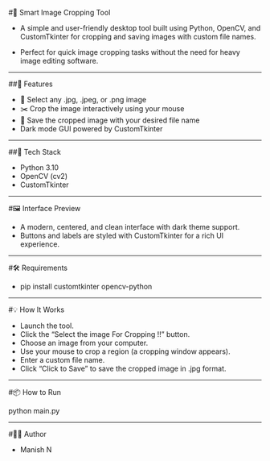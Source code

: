 #🌟 Smart Image Cropping Tool 

- A simple and user-friendly desktop tool built using Python, OpenCV, and CustomTkinter for cropping and saving images with custom file names.

- Perfect for quick image cropping tasks without the need for heavy image editing software.
  
---

##🚀 Features
- 📁 Select any .jpg, .jpeg, or .png image
- ✂️ Crop the image interactively using your mouse
- 💾 Save the cropped image with your desired file name
- Dark mode GUI powered by CustomTkinter

---

##🧠 Tech Stack

- Python 3.10
- OpenCV (cv2)
- CustomTkinter

---

#🖼️ Interface Preview
- A modern, centered, and clean interface with dark theme support.
- Buttons and labels are styled with CustomTkinter for a rich UI experience.

---

#🛠 Requirements

- pip install customtkinter opencv-python

---

#💡 How It Works

- Launch the tool.
- Click the “Select the image For Cropping !!” button.
- Choose an image from your computer.
- Use your mouse to crop a region (a cropping window appears).
- Enter a custom file name.
- Click “Click to Save” to save the cropped image in .jpg format.

---

#📦 How to Run

python main.py

---

#🧑‍💻 Author
  - Manish N

 
